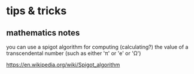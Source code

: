 # tips & tricks
## mathematics notes

you can use a spigot algorithm for computing (calculating?) the value of a transcendental number (such as either 'π' or 'e' or 'Ω')

https://en.wikipedia.org/wiki/Spigot_algorithm
